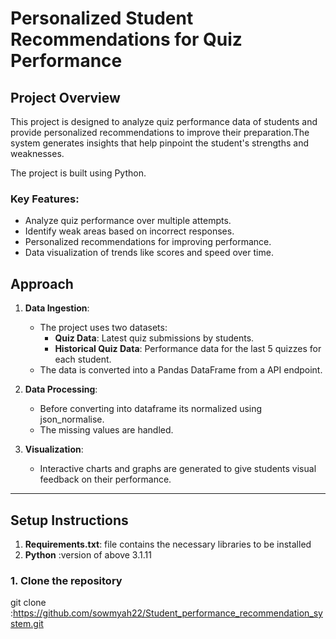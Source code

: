 # Personalized Student Recommendations for Quiz Performance

## Project Overview

This project is designed to analyze quiz performance data of students and provide personalized recommendations to improve their preparation.The system generates insights that help pinpoint the student's strengths and weaknesses.

The project is built using Python.

### Key Features:
- Analyze quiz performance over multiple attempts.
- Identify weak areas based on incorrect responses.
- Personalized recommendations for improving performance.
- Data visualization of trends like scores and speed over time.

## Approach

1. **Data Ingestion**: 
   - The project uses two datasets: 
     - **Quiz Data**: Latest quiz submissions by students.
     - **Historical Quiz Data**: Performance data for the last 5 quizzes for each student.
   - The data is converted  into a Pandas DataFrame from a API endpoint.

2. **Data Processing**: 
   - Before converting into dataframe its normalized using json_normalise.
   - The missing values are handled.


3. **Visualization**: 
   -  Interactive charts and graphs are generated to give students visual feedback on their performance.

---

## Setup Instructions

 1. **Requirements.txt**: file contains the necessary libraries to be installed 
 2. **Python** :version of above 3.1.11

### 1. Clone the repository

git clone :https://github.com/sowmyah22/Student_performance_recommendation_system.git

